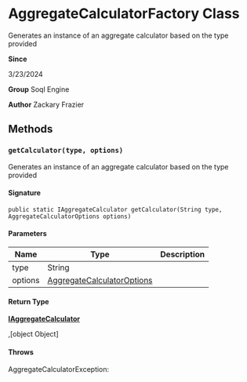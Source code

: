 # AggregateCalculatorFactory Class

Generates an instance of an aggregate calculator based on the type provided

**Since** 

3/23/2024

**Group** Soql Engine

**Author** Zackary Frazier

## Methods
### `getCalculator(type, options)`

Generates an instance of an aggregate calculator based on the type provided

#### Signature
```apex
public static IAggregateCalculator getCalculator(String type, AggregateCalculatorOptions options)
```

#### Parameters
| Name | Type | Description |
|------|------|-------------|
| type | String |  |
| options | [AggregateCalculatorOptions](AggregateCalculatorOptions.md) |  |

#### Return Type
**[IAggregateCalculator](IAggregateCalculator.md)**

,[object Object]

#### Throws
AggregateCalculatorException:
